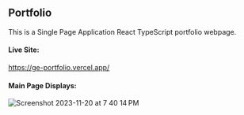 ## Portfolio

This is a Single Page Application React TypeScript portfolio webpage.

#### Live Site: 
https://ge-portfolio.vercel.app/

#### Main Page Displays:
![Screenshot 2023-11-20 at 7 40 14 PM](https://github.com/gerald-encabo/ge-portfolio/assets/15988182/13a1a102-04f0-4178-91c2-f9497eda931c)

